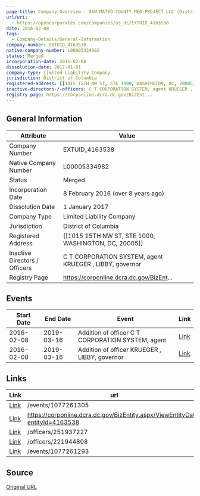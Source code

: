 ```yaml
---
page-title: Company Overview - SAN MATEO COUNTY MED-PROJECT LLC (District of Columbia - EXTUID_4163538)
url/uri:
  - https://opencorporates.com/companies/us_dc/EXTUID_4163538
date: 2016-02-08
tags:
  - Company-Details/General-Information
company-number: EXTUID_4163538
native-company-number: L00005334982
status: Merged
incorporation-date: 2016-02-08
dissolution-date: 2017-01-01
company-type: Limited Liability Company
jurisdiction: District of Columbia
registered-address: [[1015 15TH NW ST, STE 1000, WASHINGTON, DC, 20005]]
inactive-directors-/-officers: C T CORPORATION SYSTEM, agent KRUEGER , LIBBY, governor
registry-page: https://corponline.dcra.dc.gov/BizEnt...
---
```


## General Information
| Attribute          | Value                                       |
|--------------------|---------------------------------------------|
| Company Number     | EXTUID_4163538                              |
| Native Company Number | L00005334982                                |
| Status             | Merged                                      |
| Incorporation Date | 8 February 2016 (over 8 years ago)          |
| Dissolution Date   | 1 January 2017                              |
| Company Type       | Limited Liability Company                   |
| Jurisdiction       | District of Columbia                        |
| Registered Address | [[1015 15TH NW ST, STE 1000, WASHINGTON, DC, 20005]] |
| Inactive Directors / Officers | C T CORPORATION SYSTEM, agent KRUEGER , LIBBY, governor |
| Registry Page      | https://corponline.dcra.dc.gov/BizEnt...    |

## Events

| Start Date | End Date   | Event                                                   | Link |
|------------|------------|-------------------------------------------------------|------|
| 2016-02-08 | 2019-03-16 | Addition of officer C T CORPORATION SYSTEM, agent       | [Link](https://opencorporates.com/events/1077261293) |
| 2016-02-08 | 2019-03-16 | Addition of officer KRUEGER , LIBBY, governor           | [Link](https://opencorporates.com/events/1077261305) |

## Links
| Link   | url                            
|--------|--------------------------------|
| [Link](/events/1077261305) |/events/1077261305            |
| [Link](https://corponline.dcra.dc.gov/BizEntity.aspx/ViewEntityData?entityId=4163538) |https://corponline.dcra.dc.gov/BizEntity.aspx/ViewEntityData?entityId=4163538|
| [Link](/officers/251937227) |/officers/251937227           |
| [Link](/officers/221944808) |/officers/221944808           |
| [Link](/events/1077261293) |/events/1077261293            |

## Source
[Original URL](https://opencorporates.com/companies/us_dc/EXTUID_4163538)
